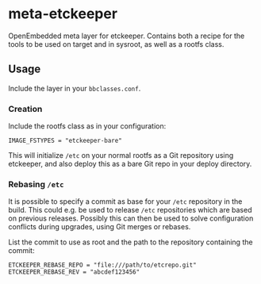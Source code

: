 # meta-etckeeper

OpenEmbedded meta layer for etckeeper. Contains both a recipe for the tools to
be used on target and in sysroot, as well as a rootfs class.

## Usage

Include the layer in your `bbclasses.conf`.

### Creation

Include the rootfs class as in your configuration:

```shell
IMAGE_FSTYPES = "etckeeper-bare"
```

This will initialize `/etc` on your normal rootfs as a Git repository using etckeeper, and also deploy this as a bare Git repo in your deploy directory.

### Rebasing `/etc`

It is possible to specify a commit as base for your `/etc` repository in the build. This could e.g. be used to release `/etc` repositories which are based on previous releases. Possibly this can then be used to solve configuration conflicts during upgrades, using Git merges or rebases.

List the commit to use as root and the path to the repository containing the commit:

```shell
ETCKEEPER_REBASE_REPO = "file:///path/to/etcrepo.git"
ETCKEEPER_REBASE_REV = "abcdef123456"
```
